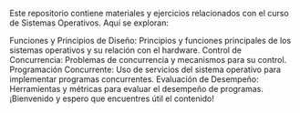 Este repositorio contiene materiales y ejercicios relacionados con el curso de Sistemas Operativos. Aquí se exploran:

Funciones y Principios de Diseño: Principios y funciones principales de los sistemas operativos y su relación con el hardware.
Control de Concurrencia: Problemas de concurrencia y mecanismos para su control.
Programación Concurrente: Uso de servicios del sistema operativo para implementar programas concurrentes.
Evaluación de Desempeño: Herramientas y métricas para evaluar el desempeño de programas.
¡Bienvenido y espero que encuentres útil el contenido!
